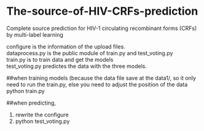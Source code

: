 # The-source-of-HIV-CRFs-prediction
Complete source prediction for HIV-1 circulating recombinant forms (CRFs) by multi-label learning

configure is the information of the upload files.\
dataprocess.py is the public module of train.py and test_voting.py \
train.py is to train data and get the models\
test_voting.py predictes the data with the three models.

##when training models (because the data file save at the data1/, so it only need to run the train.py, else you need to adjust the position of the data\
python train.py

##when predicting,
1. rewrite the configure 
2. python test_voting.py
